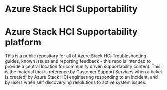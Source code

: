 # Azure Stack HCI Supportability

# Azure Stack HCI Supportability platform
This is a public repository for all of Azure Stack HCI Troubleshooting guides, known issues and reporting feedback - this repo is intended to provide a central location for community driven supportability content. This is the material that is reference by Customer Support Services when a ticket is created, by Azure Stack HCI engineering responding to an incident, and by users when self discoverying resolutions to active system issues.
